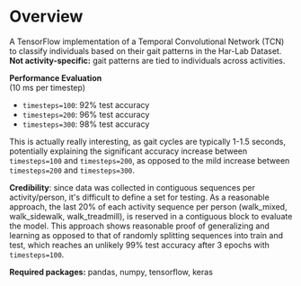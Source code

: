 # Overview
A TensorFlow implementation of a Temporal Convolutional Network (TCN) to classify individuals based on their gait patterns in the Har-Lab Dataset.  
**Not activity-specific:** gait patterns are tied to individuals across activities.
  
**Performance Evaluation**  
(10 ms per timestep)
* `timesteps=100`: 92% test accuracy
* `timesteps=200`: 96% test accuracy
* `timesteps=300`: 98% test accuracy
  
This is actually really interesting, as gait cycles are typically 1-1.5 seconds, potentially explaining the significant accuracy increase between `timesteps=100` and `timesteps=200`, as opposed to the mild increase between `timesteps=200` and `timesteps=300`.
  
**Credibility**: since data was collected in contiguous sequences per activity/person, it's difficult to define a set for testing. As a reasonable approach, the last 20% of each activity sequence per person (walk_mixed, walk_sidewalk, walk_treadmill), is reserved in a contiguous block to evaluate the model. This approach shows reasonable proof of generalizing and learning as opposed to that of randomly splitting sequences into train and test, which reaches an unlikely 99% test accuracy after 3 epochs with `timesteps=100`.  

**Required packages:** pandas, numpy, tensorflow, keras